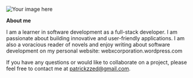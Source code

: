 ![Your image here](/path/to/image.png)

**About me**

I am a learner in software development as a full-stack developer. I am passionate about building innovative and user-friendly applications. I am also a voracious reader of novels and enjoy writing about software development on my personal website: webxcorporation.wordpress.com

If you have any questions or would like to collaborate on a project, please feel free to contact me at [patrickzzed@gmail.com](patrickzzed@gmail.com).

